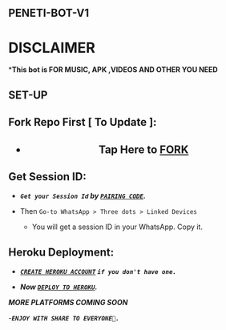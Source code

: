 

## PENETI-BOT-V1

# DISCLAIMER

***This bot is FOR MUSIC, APK ,VIDEOS AND OTHER YOU NEED**

## SET-UP

## Fork Repo First [ To Update ]:

<h2 align="center">   

- Tap Here to  [FORK](https://github.com/Mpeneti/Peneti-Bot1/fork)


## Get Session ID:


- ***`Get your Session Id` by  [`PAIRING CODE`](https://session.giftedtechnexus.co.ke/dreaded-pair).***

- Then `Go-to WhatsApp > Three dots > Linked Devices`
   - You will get a session ID in your WhatsApp. Copy it.

## Heroku Deployment:

   - ***[`CREATE HEROKU ACCOUNT`](https://signup.heroku.com/) `if you don't have one.`***


- ***Now [`DEPLOY TO HEROKU`](https://dashboard.heroku.com/new?template=https://github.com/Mpeneti/Peneti-Bot1).***

***MORE PLATFORMS COMING SOON***

-***`ENJOY WITH SHARE TO EVERYONE💞.`***
